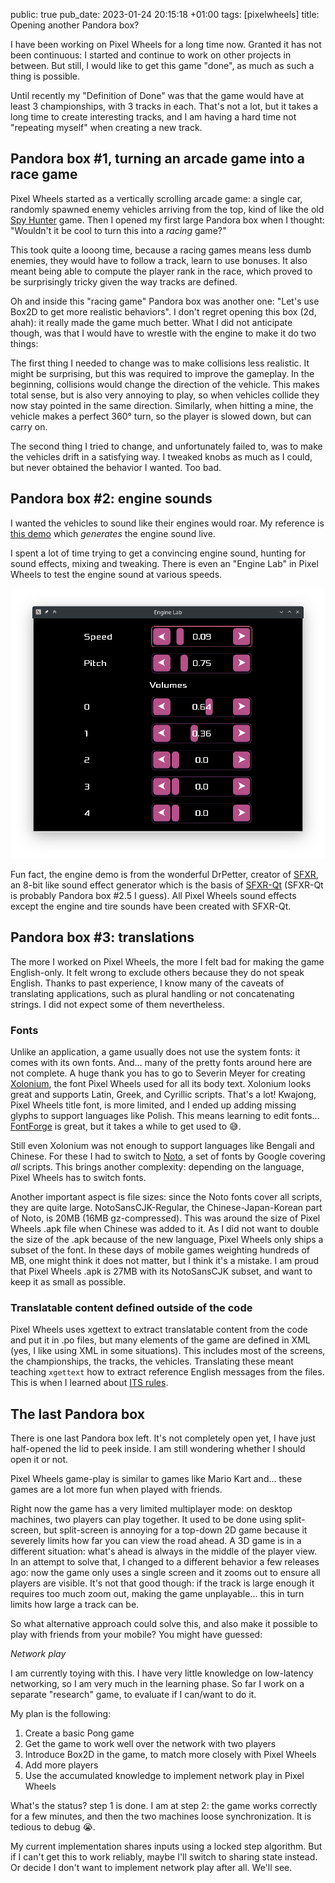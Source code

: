 public: true
pub_date: 2023-01-24 20:15:18 +01:00
tags: [pixelwheels]
title: Opening another Pandora box?

I have been working on Pixel Wheels for a long time now. Granted it has not been continuous: I started and continue to work on other projects in between. But still, I would like to get this game "done", as much as such a thing is possible.

Until recently my "Definition of Done" was that the game would have at least 3 championships, with 3 tracks in each. That's not a lot, but it takes a long time to create interesting tracks, and I am having a hard time not "repeating myself" when creating a new track.

<!-- break -->

## Pandora box #1, turning an arcade game into a race game

Pixel Wheels started as a vertically scrolling arcade game: a single car, randomly spawned enemy vehicles arriving from the top, kind of like the old [Spy Hunter][spyhunter] game. Then I opened my first large Pandora box when I thought: "Wouldn't it be cool to turn this into a *racing* game?"

This took quite a looong time, because a racing games means less dumb enemies, they would have to follow a track, learn to use bonuses. It also meant being able to compute the player rank in the race, which proved to be surprisingly tricky given the way tracks are defined.

Oh and inside this "racing game" Pandora box was another one: "Let's use Box2D to get more realistic behaviors". I don't regret opening this box (2d, ahah): it really made the game much better. What I did not anticipate though, was that I would have to wrestle with the engine to make it do two things:

The first thing I needed to change was to make collisions less realistic. It might be surprising, but this was required to improve the gameplay. In the beginning, collisions would change the direction of the vehicle. This makes total sense, but is also very annoying to play, so when vehicles collide they now stay pointed in the same direction. Similarly, when hitting a mine, the vehicle makes a perfect 360° turn, so the player is slowed down, but can carry on.

The second thing I tried to change, and unfortunately failed to, was to make the vehicles drift in a satisfying way. I tweaked knobs as much as I could, but never obtained the behavior I wanted. Too bad.

## Pandora box #2: engine sounds

I wanted the vehicles to sound like their engines would roar. My reference is [this demo][engine-demo] which *generates* the engine sound live.

 I spent a lot of time trying to get a convincing engine sound, hunting for sound effects, mixing and tweaking. There is even an "Engine Lab" in Pixel Wheels to test the engine sound at various speeds.

![Engine Lab screenshot](engine-lab.png)

Fun fact, the engine demo is from the wonderful DrPetter, creator of [SFXR][], an 8-bit like sound effect generator which is the basis of [SFXR-Qt][] (SFXR-Qt is probably Pandora box #2.5 I guess). All Pixel Wheels sound effects except the engine and tire sounds have been created with SFXR-Qt.

## Pandora box #3: translations

The more I worked on Pixel Wheels, the more I felt bad for making the game English-only. It felt wrong to exclude others because they do not speak English. Thanks to past experience, I know many of the caveats of translating applications, such as plural handling or not concatenating strings. I did not expect some of them nevertheless.

### Fonts

Unlike an application, a game usually does not use the system fonts: it comes with its own fonts. And... many of the pretty fonts around here are not complete. A huge thank you has to go to Severin Meyer for creating [Xolonium][], the font Pixel Wheels used for all its body text. Xolonium looks great and supports Latin, Greek, and Cyrillic scripts. That's a lot! Kwajong, Pixel Wheels title font, is more limited, and I ended up adding missing glyphs to support languages like Polish. This means learning to edit fonts... [FontForge][] is great, but it takes a while to get used to 😅.

Still even Xolonium was not enough to support languages like Bengali and Chinese. For these I had to switch to [Noto][], a set of fonts by Google covering *all* scripts. This brings another complexity: depending on the language, Pixel Wheels has to switch fonts.

Another important aspect is file sizes: since the Noto fonts cover all scripts, they are quite large. NotoSansCJK-Regular, the Chinese-Japan-Korean part of Noto, is 20MB (16MB gz-compressed). This was around the size of Pixel Wheels .apk file when Chinese was added to it. As I did not want to double the size of the .apk because of the new language, Pixel Wheels only ships a subset of the font. In these days of mobile games weighting hundreds of MB, one might think it does not matter, but I think it's a mistake. I am proud that Pixel Wheels .apk is 27MB with its NotoSansCJK subset, and want to keep it as small as possible.

### Translatable content defined outside of the code

Pixel Wheels uses xgettext to extract translatable content from the code and put it in .po files, but many elements of the game are defined in XML (yes, I like using XML in some situations). This includes most of the screens, the championships, the tracks, the vehicles. Translating these meant teaching `xgettext` how to extract reference English messages from the files. This is when I learned about [ITS rules][].

## The last Pandora box

There is one last Pandora box left. It's not completely open yet, I have just half-opened the lid to peek inside. I am still wondering whether I should open it or not.

Pixel Wheels game-play is similar to games like Mario Kart and... these games are a lot more fun when played with friends.

Right now the game has a very limited multiplayer mode: on desktop machines, two players can play together. It used to be done using split-screen, but split-screen is annoying for a top-down 2D game because it severely limits how far you can view the road ahead. A 3D game is in a different situation: what's ahead is always in the middle of the player view. In an attempt to solve that, I changed to a different behavior a few releases ago: now the game only uses a single screen and it zooms out to ensure all players are visible. It's not that good though: if the track is large enough it requires too much zoom out, making the game unplayable... this in turn limits how large a track can be.

So what alternative approach could solve this, and also make it possible to play with friends from your mobile? You might have guessed:

*Network play*

I am currently toying with this. I have very little knowledge on low-latency networking, so I am very much in the learning phase. So far I work on a separate "research" game, to evaluate if I can/want to do it.

My plan is the following:

1. Create a basic Pong game
2. Get the game to work well over the network with two players
3. Introduce Box2D in the game, to match more closely with Pixel Wheels
4. Add more players
5. Use the accumulated knowledge to implement network play in Pixel Wheels

What's the status? step 1 is done. I am at step 2: the game works correctly for a few minutes, and then the two machines loose synchronization. It is tedious to debug 😭.

My current implementation shares inputs using a locked step algorithm. But if I can't get this to work reliably, maybe I'll switch to sharing state instead. Or decide I don't want to implement network play after all. We'll see.

[spyhunter]: https://www.arcade-museum.com/game_detail.php?game_id=9742
[engine-demo]: https://www.youtube.com/watch?v=Ic750lQPWMo
[SFXR]: http://www.drpetter.se/project_sfxr.html
[SFXR-Qt]: https://github.com/agateau/sfxr-qt
[Xolonium]: https://www.dafont.com/fr/xolonium.font
[FontForge]: https://fontforge.org/
[Noto]: https://fonts.google.com/noto
[ITS rules]: https://www.gnu.org/software/gettext/manual/html_node/Preparing-ITS-Rules.html

